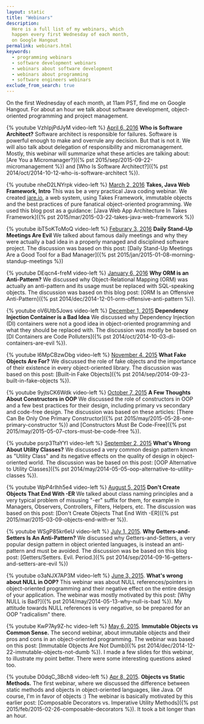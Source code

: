 ```yaml
---
layout: static
title: "Webinars"
description:
  Here is a full list of my webinars, which
  happen every first Wednesday of each month,
  on Google Hangout
permalink: webinars.html
keywords:
  - programming webinars
  - software development webinars
  - webinars about software development
  - webinars about programming
  - software engineers webinars
exclude_from_search: true
---
```


On the first Wednesday of each month, at 11am PST, find me
on Google Hangout. For about an hour we talk about software
development, object-oriented programming and project management.

{% youtube VzhIpjPdJyM video-left %}
[April 6, 2016](https://plus.google.com/events/cn2nne1qnm8t475bt461igccrg4)
**Who is Software Architect?**
Software architect is responsible for failures. Software is
powerful enough to make and overrule any decision. But that
is not it. We will also talk about delegation of responsibility and
micromanagement. Mostly, this webinar will summarize what these articles are talking about:
[Are You a Micromanager?]({% pst 2015/sep/2015-09-22-micromanagement %})
and
[Who Is Software Architect?]({% pst 2014/oct/2014-10-12-who-is-software-architect %}).

{% youtube nheD2LNYrpk video-left %}
[March 2, 2016](https://plus.google.com/events/ch54gu0ddhb5sj2v9v1hhrfc71s)
**Takes, Java Web Framework, Intro**
This was be a very practical Java coding webinar. We created
[jare.io](http://www.jare.io), a web system, using Takes Framework, immutable objects
and the best practices of pure fanatical object-oriented programming.
We used this blog post as a guidance:
[Java Web App Architecture In Takes Framework]({% pst 2015/mar/2015-03-22-takes-java-web-framework %})

{% youtube ibT5oKToMoQ video-left %}
[Feburary 3, 2016](https://plus.google.com/events/csfss5361pqvfkm8ot47d699cu0)
**Daily Stand-Up Meetings Are Evil**
We talked about famous daily meetings and why they were
actually a bad idea in a properly managed
and disciplined software project. The discussion was
based on this post:
[Daily Stand-Up Meetings Are a Good Tool for a Bad Manager]({% pst 2015/jan/2015-01-08-morning-standup-meetings %})

{% youtube DEqcn4-freM video-left %}
[January 6, 2016](https://plus.google.com/u/0/events/c2l3nfnkkmfg01e2gvoks028a1c)
**Why ORM is an Anti-Pattern?**
We discussed why Object-Relational Mapping (ORM) was actually
an anti-pattern and its usage must be replaced with
SQL-speaking objects. The discussion was based on
this blog post:
[ORM Is an Offensive Anti-Pattern]({% pst 2014/dec/2014-12-01-orm-offensive-anti-pattern %}).

{% youtube oV6Utb5Jows video-left %}
[December 1, 2015](https://plus.google.com/u/0/events/c6pfo5ku07kd5a92dgrmj5b1o6g)
**Dependency Injection Container is a Bad Idea**
We discussed why Dependency Injection (DI) containers were not
a good idea in object-oriented programming and what they
should be replaced with. The discussion was mostly be based
on
[DI Containers are Code Polluters]({% pst 2014/oct/2014-10-03-di-containers-are-evil %}).

{% youtube l6MpCBzwDbg video-left %}
[November 4, 2015](https://plus.google.com/u/0/events/cl4ugsfapl84d086gpihqq5c49k)
**What Fake Objects Are For?**
We discussed the role of fake objects and the importance
of their existence in every object-oriented library. The discussion
was based on this post:
[Built-in Fake Objects]({% pst 2014/sep/2014-09-23-built-in-fake-objects %}).

{% youtube 9yjtsCK6Wdk video-left %}
[October 7, 2015](https://plus.google.com/u/0/events/cfvjhha1ltr0lovutlllk9n0cq4)
**A Few Thoughts About Constructors in OOP**
We discussed the role of constructors in OOP and a few
best practices for their design, including primary vs secondary
and code-free design. The discussion was based on these articles:
[There Can Be Only One Primary Constructor]({% pst 2015/may/2015-05-28-one-primary-constructor %})
and
[Constructors Must Be Code-Free]({% pst 2015/may/2015-05-07-ctors-must-be-code-free %}).

{% youtube psrp3TtaYYI video-left %}
[September 2, 2015](https://plus.google.com/events/cn31s82dkejqo3pfetttq8mrgb0)
**What's Wrong About Utility Classes?**
We discussed a very common design pattern known as "Utility Class"
and its negative effects on the quality of design in object-oriented
world. The discussion was be based on this post:
[OOP Alternative to Utility Classes]({% pst 2014/may/2014-05-05-oop-alternative-to-utility-classes %}).

{% youtube WpP4rIhh5e4 video-left %}
[August 5, 2015](https://plus.google.com/events/cftrih1qol7h1q8sdprcbuv0c9g)
**Don't Create Objects That End With -ER**
We talked about class naming principles and a very typical
problem of misusing "-er" suffix for them, for example in
Managers, Observers, Controllers, Filters, Helpers, etc. The
discussion was based on this post:
[Don't Create Objects That End With -ER]({% pst 2015/mar/2015-03-09-objects-end-with-er %}).

{% youtube WSgP85kr6eU video-left %}
[July 1, 2015](https://plus.google.com/events/cabfenpghh36tj413n2p0b4r3kk).
**Why Getters-and-Setters Is An Anti-Pattern?**
We discussed why Getters-and-Setters, a very popular design
pattern in object oriented languages, is instead an anti-pattern
and must be avoided. The discussion was be based on this blog post:
[Getters/Setters. Evil. Period.]({% pst 2014/sep/2014-09-16-getters-and-setters-are-evil %})

{% youtube o3aNJX7AP3M video-left %}
[June 3, 2015](https://plus.google.com/events/cnt6o73pqehec7dqqeuvlev7ff4).
**What's wrong about NULL in OOP?**
This webinar was about NULL references/pointers in object-oriented
programming and their negative effect on the entire design
of your application.
The webinar was mostly motivated by this post:
[Why NULL is Bad?]({% pst 2014/may/2014-05-13-why-null-is-bad %}).
My attitude towards NULL references is very negative, so be prepared
for an OOP "radicalism" there.

{% youtube KwP7Ay9Z-hc video-left %}
[May 6, 2015](https://plus.google.com/events/ce8vv0tp2ri3p5gm7k6m4ban5d0).
**Immutable Objects vs Common Sense.**
The second webinar, about immutable objects and their pros and cons
in an object-oriented programming.
The webinar was based on this post:
[Immutable Objects Are Not Dumb]({% pst 2014/dec/2014-12-22-immutable-objects-not-dumb %}).
I made a few slides for this webinar, to illustrate my point better.
There were some interesting questions asked too.

{% youtube D0dqC_3Bch8 video-left %}
[Apr 8, 2015](https://plus.google.com/events/c5mesunno48ol40p5101sufnfm0).
**Objects vs Static Methods.**
The first webinar, where we discussed the
difference between static methods and objects in object-oriented languages, like Java.
Of course, I'm in favor of objects :) The webinar is basically
motivated by this earlier post:
[Composable Decorators vs. Imperative Utility Methods]({% pst 2015/feb/2015-02-26-composable-decorators %}).
It took a bit longer than an hour.

